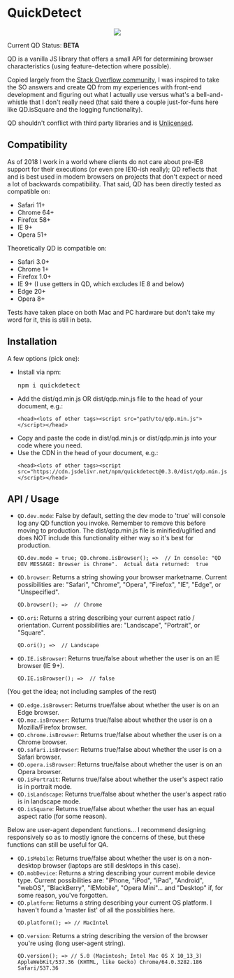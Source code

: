 # QuickDetect

<p align="center">
	<img src="https://image.ibb.co/dL6xkx/qd_mascot.png">
</p>

Current QD Status: **BETA**

QD is a vanilla JS library that offers a small API for determining browser characteristics (using feature-detection where possible). 

Copied largely from the [Stack Overflow community](https://stackoverflow.com/questions/9847580/how-to-detect-safari-chrome-ie-firefox-and-opera-browser), I was inspired to take the SO answers and create QD from my experiences with front-end development and figuring out what I actually use versus what's a bell-and-whistle that I don't really need (that said there a couple just-for-funs here like QD.isSquare and the logging functionality). 

QD shouldn't conflict with third party libraries and is [Unlicensed](http://unlicense.org/).

## Compatibility

As of 2018 I work in a world where clients do not care about pre-IE8 support for their executions (or even pre IE10-ish really); QD reflects that and is best used in modern browsers on projects that don't expect or need a lot of backwards compatibility. That said, QD has been directly tested as compatible on:

*   Safari 11+
*   Chrome 64+
*   Firefox 58+
*   IE 9+
*   Opera 51+

Theoretically QD is compatible on:

*   Safari 3.0+
*   Chrome 1+
*   Firefox 1.0+
*   IE 9+ (I use getters in QD, which excludes IE 8 and below)
*   Edge 20+
*   Opera 8+

Tests have taken place on both Mac and PC hardware but don't take my word for it, this is still in beta.

## Installation

A few options (pick one):

*   Install via npm: <pre>npm i quickdetect</pre>
*   Add the dist/qd.min.js OR dist/qdp.min.js file to the head of your document, e.g.: <pre>`<head><lots of other tags><script src="path/to/qdp.min.js"></script></head>`</pre>
*   Copy and paste the code in dist/qd.min.js or dist/qdp.min.js into your code where you need.
*   Use the CDN in the head of your document, e.g.: <pre>`<head><lots of other tags><script src="https://cdn.jsdelivr.net/npm/quickdetect@0.3.0/dist/qdp.min.js"></script></head>`</pre>

## API / Usage


*   `QD.dev.mode`: False by default, setting the dev mode to 'true' will console log any QD function you invoke. Remember to remove this before moving to production. The dist/qdp.min.js file is minified/uglified and does NOT include this functionality either way so it's best for production. <pre>`QD.dev.mode = true;
  QD.chrome.isBrowser(); =>  // In console: "QD DEV MESSAGE: Browser is Chrome".  Actual data returned:  true`</pre>
*   `QD.browser`: Returns a string showing your browser marketname. Current possibilities are: "Safari", "Chrome", "Opera", "Firefox", "IE", "Edge", or "Unspecified".<pre>`QD.browser(); =>  // Chrome`</pre>
*   `QD.ori`: Returns a string describing your current aspect ratio / orientation. Current possibilities are: "Landscape", "Portrait", or "Square".<pre>`QD.ori(); =>  // Landscape`</pre>
*   `QD.IE.isBrowser`: Returns true/false about whether the user is on an IE browser (IE 9+).<pre>`QD.IE.isBrowser(); =>  // false`</pre>

(You get the idea; not including samples of the rest)
*   `QD.edge.isBrowser`: Returns true/false about whether the user is on an Edge browser.
*   `QD.moz.isBrowser`: Returns true/false about whether the user is on a Mozilla/Firefox browser.
*   `QD.chrome.isBrowser`: Returns true/false about whether the user is on a Chrome browser.
*   `QD.safari.isBrowser`: Returns true/false about whether the user is on a Safari browser.
*   `QD.opera.isBrowser`: Returns true/false about whether the user is on an Opera browser.
*   `QD.isPortrait`: Returns true/false about whether the user's aspect ratio is in portrait mode.
*   `QD.isLandscape`: Returns true/false about whether the user's aspect ratio is in landscape mode.
*   `QD.isSquare`: Returns true/false about whether the user has an equal aspect ratio (for some reason).

Below are user-agent dependent functions... I recommend designing responsively so as to mostly ignore the concerns of these, but these functions can still be useful for QA. 
*   `QD.isMobile`: Returns true/false about whether the user is on a non-desktop browser (laptops are still desktops in this case).
* 	`QD.mobDevice`: Returns a string describing your current mobile device type. Current possibilities are: "iPhone, "iPod", "iPad", "Android", "webOS", "BlackBerry", "IEMobile", "Opera Mini"... and "Desktop" if, for some reason, you've forgotten.
* 	`QD.platform`: Returns a string describing your current OS platform. I haven't found a 'master list' of all the possiblities here.<pre>`QD.platform(); => // MacIntel`</pre>
* 	`QD.version`: Returns a string describing the version of the browser you're using (long user-agent string).<pre>`QD.version(); => // 5.0 (Macintosh; Intel Mac OS X 10_13_3) AppleWebKit/537.36 (KHTML, like Gecko) Chrome/64.0.3282.186 Safari/537.36`</pre>
